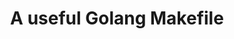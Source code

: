 ---
title: "A useful Golang Makefile"
showDate: false
draft: false
tags: ["classic","poem"]
link: "https://github.com/Combinations/golangmakefile"
---